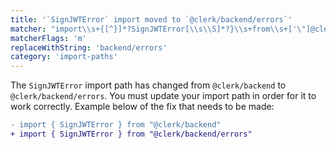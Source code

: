 ```yaml
---
title: '`SignJWTError` import moved to `@clerk/backend/errors`'
matcher: "import\\s+{[^}]*?SignJWTError[\\s\\S]*?}\\s+from\\s+['\"]@clerk\\/(backend)(?!\/errors)['\"]"
matcherFlags: 'm'
replaceWithString: 'backend/errors'
category: 'import-paths'
---
```


The `SignJWTError` import path has changed from `@clerk/backend` to `@clerk/backend/errors`. You must update your import path in order for it to work correctly. Example below of the fix that needs to be made:

```diff
- import { SignJWTError } from "@clerk/backend"
+ import { SignJWTError } from "@clerk/backend/errors"
```
